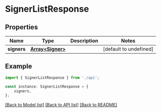 # SignerListResponse


## Properties

Name | Type | Description | Notes
------------ | ------------- | ------------- | -------------
**signers** | [**Array&lt;Signer&gt;**](Signer.md) |  | [default to undefined]

## Example

```typescript
import { SignerListResponse } from './api';

const instance: SignerListResponse = {
    signers,
};
```

[[Back to Model list]](../README.md#documentation-for-models) [[Back to API list]](../README.md#documentation-for-api-endpoints) [[Back to README]](../README.md)
